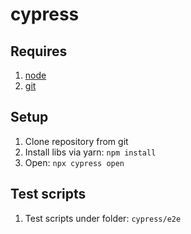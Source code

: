 # cypress

## Requires
1. [node](https://nodejs.org/en/)
1. [git](https://git-scm.com/)

## Setup
1. Clone repository from git
1. Install libs via yarn: `npm install`
1. Open: `npx cypress open`

## Test scripts
1. Test scripts under folder: `cypress/e2e`
